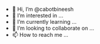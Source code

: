 - 👋 Hi, I’m @cabotbineesh
- 👀 I’m interested in ...
- 🌱 I’m currently learning ...
- 💞️ I’m looking to collaborate on ...
- 📫 How to reach me ...

<!---
cabotbineesh/cabotbineesh is a ✨ special ✨ repository because its `README.md` (this file) appears on your GitHub profile.
You can click the Preview link to take a look at your changes.
--->
